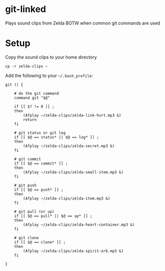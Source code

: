 # git-linked
Plays sound clips from Zelda BOTW when common git commands are used

# Setup

Copy the sound clips to your home directory
```
cp -r zelda-clips ~
```

Add the following to your `~/.bash_profile`:
```
git () {

    # do the git command
    command git "$@"
    
    if [[ $? != 0 ]] ;
    then
        (Afplay ~/zelda-clips/zelda-link-hurt.mp3 &)
        return
    fi    

    # git status or git log
    if [[ $@ == status* || $@ == log* ]] ;
    then
        (Afplay ~/zelda-clips/zelda-secret.mp3 &)
    fi

    # git commit
    if [[ $@ == commit* ]] ;
    then
        (Afplay ~/zelda-clips/zelda-small-item.mp3 &)
    fi

    # git push
    if [[ $@ == push* ]] ;
    then
        (Afplay ~/zelda-clips/zelda-item.mp3 &)
    fi

    # git pull (or up)
    if [[ $@ == pull* || $@ == up* ]] ;
    then
        (Afplay ~/zelda-clips/zelda-heart-container.mp3 &)
    fi

    # git clone
    if [[ $@ == clone* ]] ;
    then
        (Afplay ~/zelda-clips/zelda-spirit-orb.mp3 &)
    fi

}
```
